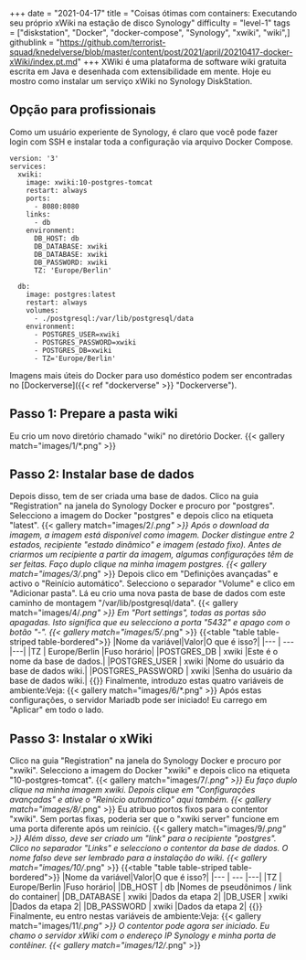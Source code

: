 +++
date = "2021-04-17"
title = "Coisas ótimas com containers: Executando seu próprio xWiki na estação de disco Synology"
difficulty = "level-1"
tags = ["diskstation", "Docker", "docker-compose", "Synology", "xwiki", "wiki",]
githublink = "https://github.com/terrorist-squad/knedelverse/blob/master/content/post/2021/april/20210417-docker-xWiki/index.pt.md"
+++
XWiki é uma plataforma de software wiki gratuita escrita em Java e desenhada com extensibilidade em mente. Hoje eu mostro como instalar um serviço xWiki no Synology DiskStation.
## Opção para profissionais
Como um usuário experiente de Synology, é claro que você pode fazer login com SSH e instalar toda a configuração via arquivo Docker Compose.
```
version: '3'
services:
  xwiki:
    image: xwiki:10-postgres-tomcat
    restart: always
    ports:
      - 8080:8080
    links:
      - db
    environment:
      DB_HOST: db
      DB_DATABASE: xwiki
      DB_DATABASE: xwiki
      DB_PASSWORD: xwiki
      TZ: 'Europe/Berlin'

  db:
    image: postgres:latest
    restart: always
    volumes:
      - ./postgresql:/var/lib/postgresql/data
    environment:
      - POSTGRES_USER=xwiki
      - POSTGRES_PASSWORD=xwiki
      - POSTGRES_DB=xwiki
      - TZ='Europe/Berlin'

```
Imagens mais úteis do Docker para uso doméstico podem ser encontradas no [Dockerverse]({{< ref "dockerverse" >}} "Dockerverse").
## Passo 1: Prepare a pasta wiki
Eu crio um novo diretório chamado "wiki" no diretório Docker.
{{< gallery match="images/1/*.png" >}}

## Passo 2: Instalar base de dados
Depois disso, tem de ser criada uma base de dados. Clico na guia "Registration" na janela do Synology Docker e procuro por "postgres". Selecciono a imagem do Docker "postgres" e depois clico na etiqueta "latest".
{{< gallery match="images/2/*.png" >}}
Após o download da imagem, a imagem está disponível como imagem. Docker distingue entre 2 estados, recipiente "estado dinâmico" e imagem (estado fixo). Antes de criarmos um recipiente a partir da imagem, algumas configurações têm de ser feitas. Faço duplo clique na minha imagem postgres.
{{< gallery match="images/3/*.png" >}}
Depois clico em "Definições avançadas" e activo o "Reinício automático". Selecciono o separador "Volume" e clico em "Adicionar pasta". Lá eu crio uma nova pasta de base de dados com este caminho de montagem "/var/lib/postgresql/data".
{{< gallery match="images/4/*.png" >}}
Em "Port settings", todas as portas são apagadas. Isto significa que eu selecciono a porta "5432" e apago com o botão "-".
{{< gallery match="images/5/*.png" >}}
{{<table "table table-striped table-bordered">}}
|Nome da variável|Valor|O que é isso?|
|--- | --- |---|
|TZ	| Europe/Berlin	|Fuso horário|
|POSTGRES_DB	| xwiki |Este é o nome da base de dados.|
|POSTGRES_USER	| xwiki |Nome do usuário da base de dados wiki.|
|POSTGRES_PASSWORD	| xwiki |Senha do usuário da base de dados wiki.|
{{</table>}}
Finalmente, introduzo estas quatro variáveis de ambiente:Veja:
{{< gallery match="images/6/*.png" >}}
Após estas configurações, o servidor Mariadb pode ser iniciado! Eu carrego em "Aplicar" em todo o lado.
## Passo 3: Instalar o xWiki
Clico na guia "Registration" na janela do Synology Docker e procuro por "xwiki". Selecciono a imagem do Docker "xwiki" e depois clico na etiqueta "10-postgres-tomcat".
{{< gallery match="images/7/*.png" >}}
Eu faço duplo clique na minha imagem xwiki. Depois clique em "Configurações avançadas" e ative o "Reinício automático" aqui também.
{{< gallery match="images/8/*.png" >}}
Eu atribuo portos fixos para o contentor "xwiki". Sem portas fixas, poderia ser que o "xwiki server" funcione em uma porta diferente após um reinício.
{{< gallery match="images/9/*.png" >}}
Além disso, deve ser criado um "link" para o recipiente "postgres". Clico no separador "Links" e selecciono o contentor da base de dados. O nome falso deve ser lembrado para a instalação do wiki.
{{< gallery match="images/10/*.png" >}}
{{<table "table table-striped table-bordered">}}
|Nome da variável|Valor|O que é isso?|
|--- | --- |---|
|TZ |	Europe/Berlin	|Fuso horário|
|DB_HOST	| db |Nomes de pseudônimos / link do container|
|DB_DATABASE	| xwiki	|Dados da etapa 2|
|DB_USER	| xwiki	|Dados da etapa 2|
|DB_PASSWORD	| xwiki |Dados da etapa 2|
{{</table>}}
Finalmente, eu entro nestas variáveis de ambiente:Veja:
{{< gallery match="images/11/*.png" >}}
O contentor pode agora ser iniciado. Eu chamo o servidor xWiki com o endereço IP Synology e minha porta de contêiner.
{{< gallery match="images/12/*.png" >}}
